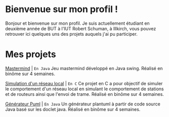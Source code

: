 # Bienvenue sur mon profil !

Bonjour et bienvenue sur mon profil.
Je suis actuellement étudiant en deuxième année de BUT à l'IUT Robert Schuman, à Illkirch, vous pouvez retrouver ici quelques uns des projets auquels j'ai pu participer.

# Mes projets

[Mastermind](https://github.com/DamienJUNG/Mastermind) | ```En Java```
Jeu mastermind développé en Java swing.
Réalisé en binôme sur 4 semaines.

[Simulation d'un réseau local](https://github.com/DamienJUNG/SuperReso) | ```En C```
Ce projet en C a pour objectif de simuler le comportement d'un réseau local en simulant le comportement de stations et de routeurs ainsi que l'envoi de trame.
Réalisé en binôme sur 4 semaines.

[Générateur Puml](https://github.com/DamienJUNG/GenerateurPuml) | ```En Java```
Un générateur plantuml à partir de code source Java basé sur les doclet java.
Réalisé en binôme sur 4 semaines.
